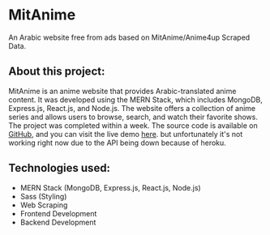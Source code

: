 # MitAnime
An Arabic website free from ads based on MitAnime/Anime4up Scraped Data.

## About this project:
MitAnime is an anime website that provides Arabic-translated anime content. It was developed using the MERN Stack, which includes MongoDB, Express.js, React.js, and Node.js. The website offers a collection of anime series and allows users to browse, search, and watch their favorite shows. The project was completed within a week. The source code is available on [GitHub](https://github.com/nachat-ayoub/Rewayati), and you can visit the live demo [here](https://mitanime.netlify.app/).  but unfortunately it's not working right now due to the API being down because of heroku.

## Technologies used:
- MERN Stack (MongoDB, Express.js, React.js, Node.js)
- Sass (Styling)
- Web Scraping
- Frontend Development
- Backend Development

